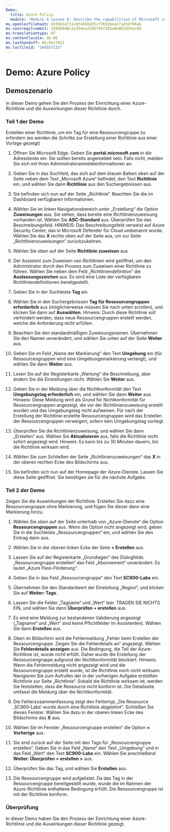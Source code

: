 ```yaml
---
Demo:
  title: Azure Policy
  module: 'Module 4 Lesson 6: Describe the capabilities of Microsoft compliance solutions: Describe Azure Policy'
ms.openlocfilehash: d336b34711cbfd458d25cf7692bea27ad34f86ab
ms.sourcegitcommit: 25998048c2e354ea23d6f497205e8a062d34ac80
ms.translationtype: HT
ms.contentlocale: de-DE
ms.lasthandoff: 05/04/2022
ms.locfileid: "144557133"
---
```

# <a name="demo-azure-policy"></a>Demo: Azure Policy

## <a name="demo-scenario"></a>Demoszenario

In dieser Demo gehen Sie den Prozess der Einrichtung einer Azure-Richtlinie und die Auswirkungen dieser Richtlinie durch.

### <a name="demo-part-1"></a>Teil 1 der Demo

Erstellen einer Richtlinie, um ein Tag für eine Ressourcengruppe zu erfordern (es werden die Schritte zur Erstellung einer Richtlinie aus einer Vorlage gezeigt)

1. Öffnen Sie Microsoft Edge. Geben Sie **portal.microsoft.com** in die Adressleiste ein.  Sie sollten bereits angemeldet sein. Falls nicht, melden Sie sich mit Ihren Administratoranmeldeinformationen an.

1. Geben Sie in das Suchfeld, das sich auf dem blauen Balken oben auf der Seite neben dem Text „Microsoft Azure“ befindet, den Text **Richtlinie** ein, und wählen Sie dann **Richtlinie** aus den Suchergebnissen aus.

1. Sie befinden sich nun auf der Seite „Richtlinie“. Beachten Sie die im Dashboard verfügbaren Informationen.

1. Wählen Sie im linken Navigationsbereich unter „Erstellung“ die Option **Zuweisungen** aus.  Sie sehen, dass bereits eine Richtlinienzuweisung vorhanden ist. Wählen Sie **ASC-Standard** aus.  Überprüfen Sie das Beschreibungsfeld. HINWEIS: Das Beschreibungsfeld verweist auf Azure Security Center, das in Microsoft Defender für Cloud umbenannt wurde.  Wählen Sie das **X** rechts oben auf der Seite aus, um zur Seite „Richtlinienzuweisungen“ zurückzukehren.

1. Wählen Sie oben auf der Seite **Richtlinie zuweisen** aus

1. Der Assistent zum Zuweisen von Richtlinien wird geöffnet, um den Administrator durch den Prozess zum Zuweisen einer Richtlinie zu führen.  Wählen Sie neben dem Feld „Richtliniendefinition“ die **Auslassungszeichen** aus.  Es wird eine Liste der verfügbaren Richtliniendefinitionen bereitgestellt.  

1. Geben Sie in der Suchleiste **Tag** ein.

1. Wählen Sie in den Suchergebnissen **Tag für Ressourcengruppen erforderlich** aus (möglicherweise müssen Sie nach unten scrollen), und klicken Sie dann auf **Auswählen**.  Hinweis: Durch diese Richtlinie soll verhindert werden, dass neue Ressourcengruppen erstellt werden, welche die Anforderung nicht erfüllen.  

1. Beachten Sie den standardmäßigen Zuweisungsnamen.  Übernehmen Sie den Namen unverändert, und wählen Sie unten auf der Seite **Weiter** aus.

1. Geben Sie im Feld „Name der Markierung“ den Text **Umgebung** ein (für Ressourcengruppen wird eine Umgebungsmarkierung verlangt), und wählen Sie dann **Weiter** aus.  

1. Lesen Sie auf der Registerkarte „Wartung“ die Beschreibung, aber ändern Sie die Einstellungen nicht. Wählen Sie **Weiter** aus.

1. Geben Sie in der Meldung über die Nichtkonformität den Text **Umgebungstag erforderlich** ein, und wählen Sie dann **Weiter** aus. Hinweis: Diese Meldung wird als Grund für Nichtkonformität für Ressourcengruppen angezeigt, die vor der Richtlinienzuweisung erstellt wurden und das Umgebungstag nicht aufweisen.  Für nach der Erstellung der Richtlinie erstellte Ressourcengruppen wird das Erstellen der Ressourcengruppen verweigert, sofern kein Umgebungstag vorliegt.

1. Überprüfen Sie die Richtlinienzuweisung, und wählen Sie dann „Erstellen“ aus.  Wählen Sie **Aktualisieren** aus, falls die Richtlinie nicht sofort angezeigt wird. Hinweis: Es kann bis zu 30 Minuten dauern, bis die Richtlinie wirksam wird.

1. Wählen Sie zum Schließen der Seite „Richtlinienzuweisungen“ das **X** in der oberen rechten Ecke des Bildschirms aus.

1. Sie befinden sich nun auf der Homepage der Azure-Dienste.  Lassen Sie diese Seite geöffnet. Sie benötigen sie für die nächste Aufgabe.

### <a name="demo-part-2"></a>Teil 2 der Demo

Zeigen Sie die Auswirkungen der Richtlinie. Erstellen Sie dazu eine Ressourcengruppe ohne Markierung, und fügen Sie dieser dann eine Markierung hinzu.

1. Wählen Sie oben auf der Seite unterhalb von „Azure-Dienste“ die Option **Ressourcengruppen** aus. Wenn die Option nicht angezeigt wird, geben Sie in die Suchleiste „Ressourcengruppen“ ein, und wählen Sie den Eintrag dann aus.

1. Wählen Sie in der oberen linken Ecke der Seite **+ Erstellen** aus.

1. Lassen Sie auf der Registerkarte „Grundlagen“ des Dialogfelds „Ressourcengruppe erstellen“ das Feld „Abonnement“ unverändert. Es lautet „Azure Pass-Förderung“.

1. Geben Sie in das Feld „Ressourcengruppe“ den Text **SC900-Labs** ein.

1. Übernehmen Sie den Standardwert der Einstellung „Region“, und klicken Sie auf **Weiter: Tags**.

1. Lassen Sie die Felder „Tagname“ und „Wert“ leer.  TRAGEN SIE NICHTS EIN, und wählen Sie dann **Überprüfen + erstellen** aus.

1. Es wird eine Meldung zur bestandenen Validierung angezeigt („Tagname“ und „Wert“ sind keine Pflichtfelder im Assistenten). Wählen Sie dann **Erstellen** aus.

1. Oben im Bildschirm wird die Fehlermeldung „Fehler beim Erstellen der Ressourcengruppe. Zeigen Sie die Fehlerdetails an“ angezeigt.  Wählen Sie **Fehlerdetails anzeigen** aus. Die Bedingung, die Teil der Azure-Richtlinie ist, wurde nicht erfüllt. Daher wurde die Erstellung der Ressourcengruppe aufgrund der Nichtkonformität blockiert. Hinweis: Wenn die Fehlermeldung nicht angezeigt wird und die Ressourcengruppe erstellt wurde, ist die Richtlinie noch nicht wirksam.  Navigieren Sie zum Aufrufen der in der vorherigen Aufgabe erstellten Richtlinie zur Seite „Richtlinie“. Sobald die Richtlinie wirksam ist, werden Sie feststellen, dass die Ressource nicht konform ist.  Die Detailseite umfasst die Meldung über die Nichtkonformität.

1. Die Fehlerzusammenfassung zeigt den Fehlertyp „Die Ressource ‚SC900-Labs‘ wurde durch eine Richtlinie abgelehnt“.  Schließen Sie dieses Fenster. Wählen Sie dazu in der oberen linken Ecke des Bildschirms das **X** aus.

1. Wählen Sie im Fenster „Ressourcengruppe erstellen“ die Option **< Vorherige** aus.

1. Sie sind zurück auf der Seite mit den Tags für „Ressourcengruppe erstellen“.  Geben Sie in das Feld „Name“ den Text „Umgebung“ und in das Feld „Wert“ den Text **SC900-Labs** ein. Wählen Sie anschließend **Weiter: Überprüfen + erstellen >** aus.

1. Überprüfen Sie das Tag, und wählen Sie **Erstellen** aus.

1. Die Ressourcengruppe wird aufgelistet.  Da das Tag in der Ressourcengruppe bereitgestellt wurde, wurde die im Rahmen der Azure-Richtlinie enthaltene Bedingung erfüllt.  Die Ressourcengruppe ist mit der Richtlinie konform.

### <a name="review"></a>Überprüfung

In dieser Demo haben Sie den Prozess der Einrichtung einer Azure-Richtlinie und die Auswirkungen dieser Richtlinie gezeigt.
